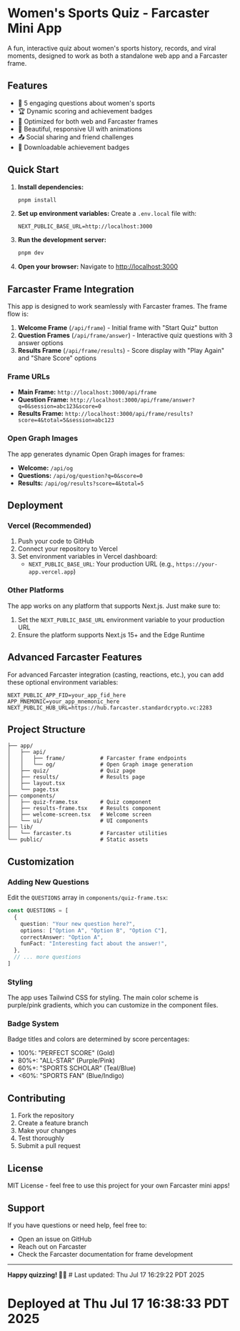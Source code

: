 # Women's Sports Quiz - Farcaster Mini App

A fun, interactive quiz about women's sports history, records, and viral moments, designed to work as both a standalone web app and a Farcaster frame.

## Features

- 🏀 5 engaging questions about women's sports
- 🏆 Dynamic scoring and achievement badges
- 📱 Optimized for both web and Farcaster frames
- 🎨 Beautiful, responsive UI with animations
- 📤 Social sharing and friend challenges
- 🏅 Downloadable achievement badges

## Quick Start

1. **Install dependencies:**
   ```bash
   pnpm install
   ```

2. **Set up environment variables:**
   Create a `.env.local` file with:
   ```env
   NEXT_PUBLIC_BASE_URL=http://localhost:3000
   ```

3. **Run the development server:**
   ```bash
   pnpm dev
   ```

4. **Open your browser:**
   Navigate to [http://localhost:3000](http://localhost:3000)

## Farcaster Frame Integration

This app is designed to work seamlessly with Farcaster frames. The frame flow is:

1. **Welcome Frame** (`/api/frame`) - Initial frame with "Start Quiz" button
2. **Question Frames** (`/api/frame/answer`) - Interactive quiz questions with 3 answer options
3. **Results Frame** (`/api/frame/results`) - Score display with "Play Again" and "Share Score" options

### Frame URLs

- **Main Frame:** `http://localhost:3000/api/frame`
- **Question Frame:** `http://localhost:3000/api/frame/answer?q=0&session=abc123&score=0`
- **Results Frame:** `http://localhost:3000/api/frame/results?score=4&total=5&session=abc123`

### Open Graph Images

The app generates dynamic Open Graph images for frames:

- **Welcome:** `/api/og`
- **Questions:** `/api/og/question?q=0&score=0`
- **Results:** `/api/og/results?score=4&total=5`

## Deployment

### Vercel (Recommended)

1. Push your code to GitHub
2. Connect your repository to Vercel
3. Set environment variables in Vercel dashboard:
   - `NEXT_PUBLIC_BASE_URL`: Your production URL (e.g., `https://your-app.vercel.app`)

### Other Platforms

The app works on any platform that supports Next.js. Just make sure to:

1. Set the `NEXT_PUBLIC_BASE_URL` environment variable to your production URL
2. Ensure the platform supports Next.js 15+ and the Edge Runtime

## Advanced Farcaster Features

For advanced Farcaster integration (casting, reactions, etc.), you can add these optional environment variables:

```env
NEXT_PUBLIC_APP_FID=your_app_fid_here
APP_MNEMONIC=your_app_mnemonic_here
NEXT_PUBLIC_HUB_URL=https://hub.farcaster.standardcrypto.vc:2283
```

## Project Structure

```
├── app/
│   ├── api/
│   │   ├── frame/           # Farcaster frame endpoints
│   │   └── og/              # Open Graph image generation
│   ├── quiz/                # Quiz page
│   ├── results/             # Results page
│   ├── layout.tsx
│   └── page.tsx
├── components/
│   ├── quiz-frame.tsx       # Quiz component
│   ├── results-frame.tsx    # Results component
│   ├── welcome-screen.tsx   # Welcome screen
│   └── ui/                  # UI components
├── lib/
│   └── farcaster.ts         # Farcaster utilities
└── public/                  # Static assets
```

## Customization

### Adding New Questions

Edit the `QUESTIONS` array in `components/quiz-frame.tsx`:

```typescript
const QUESTIONS = [
  {
    question: "Your new question here?",
    options: ["Option A", "Option B", "Option C"],
    correctAnswer: "Option A",
    funFact: "Interesting fact about the answer!",
  },
  // ... more questions
]
```

### Styling

The app uses Tailwind CSS for styling. The main color scheme is purple/pink gradients, which you can customize in the component files.

### Badge System

Badge titles and colors are determined by score percentages:
- 100%: "PERFECT SCORE" (Gold)
- 80%+: "ALL-STAR" (Purple/Pink)
- 60%+: "SPORTS SCHOLAR" (Teal/Blue)
- <60%: "SPORTS FAN" (Blue/Indigo)

## Contributing

1. Fork the repository
2. Create a feature branch
3. Make your changes
4. Test thoroughly
5. Submit a pull request

## License

MIT License - feel free to use this project for your own Farcaster mini apps!

## Support

If you have questions or need help, feel free to:
- Open an issue on GitHub
- Reach out on Farcaster
- Check the Farcaster documentation for frame development

---

**Happy quizzing! 🏀✨** # Last updated: Thu Jul 17 16:29:22 PDT 2025
# Deployed at Thu Jul 17 16:38:33 PDT 2025
